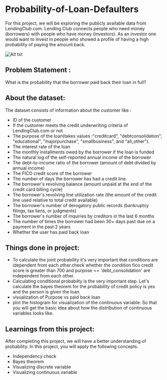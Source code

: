 # Probability-of-Loan-Defaulters
For this project, we will be exploring the publicly available data from LendingClub.com. Lending Club connects people who need money (borrowers) with people who have money (investors). As an investor one would want to invest in people who showed a profile of having a high probability of paying the amount back.

![Alt txt](http://fairbetquery.com/wp-content/uploads/2017/06/Probability-Betting.png)

## Problem Statement :
What is the probability that the borrower paid back their loan in full?

## About the dataset: <br/>
The dataset consists of information about the customer like : <br/>
* ID of the customer <br/>
* If the customer meets the credit underwriting criteria of LendingClub.com or not <br/> 
* The purpose of the loan(takes values :"creditcard", "debtconsolidation", "educational", "majorpurchase", "smallbusiness", and "all_other"). <br/>
* The interest rate of the loan
* The monthly installments owed by the borrower if the loan is funded
* The natural log of the self-reported annual income of the borrower
* The debt-to-income ratio of the borrower (amount of debt divided by annual income)
* The FICO credit score of the borrower
* The number of days the borrower has had a credit line.
* The borrower's revolving balance (amount unpaid at the end of the credit card billing cycle)
* The borrower's revolving line utilization rate (the amount of the credit line used relative to total credit available)
* The borrower's number of derogatory public records (bankruptcy filings, tax liens, or judgments)
* The borrower's number of inquiries by creditors in the last 6 months
* The number of times the borrower had been 30+ days past due on a payment in the past 2 years
* Whether the user has paid back loan

## Things done in project:
* To calculate the joint probability it's very important that conditions are idependent from each other.check whether the condition fico credit score is greater than 700 and purpose == 'debt_consolidation' are independent from each other.<br/>
* Calculating conditional probabilty is the very important step. Let's calculate the bayes theorem for the probability of credit policy is yes and the person is given the loan.
*  visualization of Purpose vs paid back loan
*  plot the histogram for visualization of the continuous variable. So that you will get the basic idea about how the distribution of continuous variables looks like.

## Learnings from this project:
After completing this project, we will have a better understanding of probability. In this project, you will apply the following concepts.
* Independency check
* Bayes theorem
* Visualizing discrete variable
* Visualizing continuous variable
